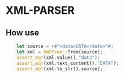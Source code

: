 # XML-PARSER

## How use

```rust
    let source = r#"<data>DATA</data>"#;
    let xml = XmlTree::from(source);
    assert_eq!(xml.value(),"data");
    assert_eq!(xml.text_content(),"DATA");
    assert_eq!(xml.to_str(),source);
```
